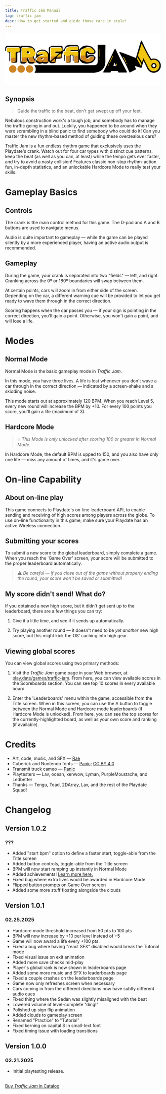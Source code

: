 ```yaml
---
title: Traffic Jam Manual
tag: traffic jam
desc: How to get started and guide those cars in style!
---
```

![Traffic Jam](/blog/images/2025-01-24-1.png)

## Synopsis

> Guide the traffic to the beat, don't get swept up off your feet.

Nebulous construction work's a tough job, and somebody has to manage the traffic going in and out. Luckily, you happened to be around when they were scrambling in a blind panic to find somebody who could do it! Can you master the new rhythm-based method of guiding these overzealous cars?

Traffic Jam is a fun endless rhythm game that exclusively uses the Playdate's crank. Watch out for four car types with distinct cue patterns, keep the beat (as well as you can, at least) while the tempo gets ever faster, and try to avoid a nasty collision! Features classic non-stop rhythm-action fun, in-depth statistics, and an unlockable Hardcore Mode to really test your skills.

# Gameplay Basics

## Controls

The crank is the main control method for this game. The D-pad and A and B buttons are used to navigate menus.

Audio is quite important to gameplay — while the game can be played silently by a more experienced player, having an active audio output is recommended.

## Gameplay

During the game, your crank is separated into two "fields" — left, and right. Cranking across the 0º or 180º boundaries will swap between them.

At certain points, cars will zoom in from either side of the screen. Depending on the car, a different warning cue will be provided to let you get ready to wave them through in the correct direction.

Scoring happens when the car passes you — if your sign is pointing in the correct direction, you'll gain a point. Otherwise, you won't gain a point, and will lose a life.

# Modes

## Normal Mode

Normal Mode is the basic gameplay mode in *Traffic Jam*.

In this mode, you have three lives. A life is lost whenever you don't wave a car through in the correct direction — indicated by a screen-shake and a skidding noise.

This mode starts out at approximately 120 BPM. When you reach Level 5, every new round will increase the BPM by +10. For every 100 points you score, you'll gain a life (maximum of 3).

## Hardcore Mode

> 💡 *This Mode is only unlocked after scoring 100 or greater in Normal Mode.*

In Hardcore Mode, the default BPM is upped to 150, and you also have only one life — miss any amount of times, and it's game over.

# On-line Capability

## About on-line play

This game connects to Playdate's on-line leaderboard API, to enable sending and receiving of high scores among players across the globe. To use on-line functionality in this game, make sure your Playdate has an active Wireless connection.

## Submitting your scores

To submit a new score to the global leaderboard, simply complete a game. When you reach the 'Game Over' screen, your score will be submitted to the proper leaderboard automatically.

> ⚠️ *Be careful — if you close out of the game without properly ending the round, your score won't be saved or submitted!*

## My score didn't send! What do?

If you obtained a new high score, but it didn't get sent up to the leaderboard, there are a few things you can try:

1. Give it a little time, and see if it sends up automatically.

2. Try playing another round — it doesn't need to be *yet another* new high score, but this might kick the OS' caching into high gear.

## Viewing global scores

You can view global scores using two primary methods:

1. Visit the *Traffic Jam* game page in your Web browser, at [play.date/games/traffic-jam](https://play.date/games/traffic-jam/). From here, you can view available scores in the Scoreboards section. You can see top 10 scores in every available board.

2. Enter the 'Leaderboards' menu within the game, accessible from the Title screen. When in this screen, you can use the A button to toggle between the Normal Mode and Hardcore mode leaderboards (if Hardcore Mode is unlocked). From here, you can see the top scores for the currently-highlighted board, as well as your own score and ranking (if available).

# Credits

- Art, code, music, and SFX — [Rae](https://rae.wtf)
- Cuberick and Nontendo fonts — [Panic](https://panic.com); [CC BY 4.0](https://creativecommons.org/licenses/by/4.0/)
- Transmit truck cameo — [Panic](https://panic.com)
- Playtesters — Lav, ocean, xenwow, Lyman, PurpleMoustache, and Ledbetter
- Thanks — Tengu, Toad, 2DArray, Lav, and the rest of the Playdate Squad!

# Changelog

## Version 1.0.2
### ???

- Added "start bpm" option to define a faster start, toggle-able from the Title screen
- Added button controls, toggle-able from the Title screen
- BPM will now start ramping up instantly in Normal Mode
- Added achievements! [Learn more here.](https://github.com/PlaydateSquad/pd-achievements)
- Fixed bug where extra lives would be awarded in Hardcore Mode
- Flipped button prompts on Game Over screen
- Added some more stuff floating alongside the clouds

## Version 1.0.1
### 02.25.2025

- Hardcore mode threshold increased from 50 pts to 100 pts
- BPM will now increase by +10 per level instead of +5
- Game will now award a life every +100 pts.
- Fixed a bug where having "react SFX" disabled would break the Tutorial mode
- Fixed visual issue on exit animation
- Added more save checks mid-play
- Player's global rank is now shown in leaderboards page
- Added some more music and SFX to leaderboards page
- Fixed a couple crashes on the leaderboards page
- Game now only refreshes screen when necessary
- Cars coming in from the different directions now have subtly different audio cues
- Fixed thing where the Sedan was slightly misaligned with the beat
- Lowered volume of level-complete "ding!"
- Polished up sign flip animation
- Added clouds to gameplay screen
- Renamed "Practice" to "Tutorial"
- Fixed kerning on capital S in small-text font
- Fixed timing issue with loading transitions

## Version 1.0.0
### 02.21.2025

- Initial playtesting release.

<br>
<a href="https://play.date/games/traffic-jam" class="button">Buy <i>Traffic Jam</i> in Catalog</a>